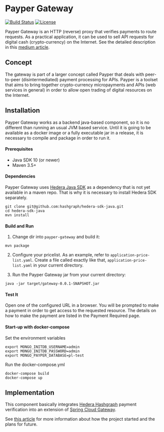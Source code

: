 # Payper Gateway
[![Build Status](https://travis-ci.org/payperws/payper-gateway.svg?branch=master)](https://travis-ci.org/payperws/payper-gateway) [![License](https://img.shields.io/badge/License-Apache%202.0-blue.svg)](https://opensource.org/licenses/Apache-2.0)

Payper Gateway is an HTTP (reverse) proxy that verifies payments to route requests. As a practical application, it can be used to sell API requests for digital cash (crypto-currency) on the Internet. See the detailed description in this [medium article](https://medium.com/@alexandru.males/payper-p2p-micro-payments-for-the-open-api-economy-e8adee76d396?fbclid=IwAR25i3YekBZ82ETVOTDaNnYH-zo7R4niaVHrhDRknwptWLlha8WwT-7ORp4).

## Concept
The gateway is part of a larger concept called Payper that deals with peer-to-peer (disintermediated) payment processing for APIs. Payper is a toolset that aims to bring together crypto-currency micropayments and APIs (web services in general) in order to allow open trading of digital resources on the Internet.

## Installation
Payper Gateway works as a backend java-based component, so it is no different than running an usual JVM based service. Until it is going to be available as a docker image or a fully executable jar in a release, it is necessary to compile and package in order to run it.
#### Prerequisites
* Java SDK 10 (or newer)
* Maven 3.5+
#### Dependencies
Payper Gateway uses [Hedera Java SDK](https://github.com/hashgraph/hedera-sdk-java) as a dependency that is not yet available in a maven repo. That is why it is necessary to install Hedera SDK separately.
```
git clone git@github.com:hashgraph/hedera-sdk-java.git
cd hedera-sdk-java
mvn install
```
#### Build and Run
1. Change dir into `payper-gateway` and build it:
```
mvn package
```

2. Configure your pricelist. As an example, refer to `application-price-list.yaml`. Create a file called exactly like that, `application-price-list.yaml` in your current directory.

3. Run the Payper Gateway jar from your current directory:
```
java -jar target/gateway-0.0.1-SNAPSHOT.jar
```
#### Test It
Open one of the configured URL in a browser. You will be prompted to make a payment in order to get access to the requested resource. The details on how to make the payment are listed in the Payment Required page.

#### Start-up with docker-compose

Set the environment variables

```
export MONGO_INITDB_USERNAME=admin
export MONGO_INITDB_PASSWORD=admin
export MONGO_PAYPER_DATABASE=pl-test
```

Run the docker-compose.yml

```
docker-compose build
docker-compose up
```

## Implementation
This component basically integrates [Hedera Hashgraph](https://www.hedera.com) payment verification into an extension of [Spring Cloud Gateway](https://spring.io/projects/spring-cloud-gateway).

See [this article](https://medium.com/@alexandru.males/payper-p2p-micro-payments-for-the-open-api-economy-e8adee76d396?fbclid=IwAR25i3YekBZ82ETVOTDaNnYH-zo7R4niaVHrhDRknwptWLlha8WwT-7ORp4) for more information about how the project started and the plans for future.
